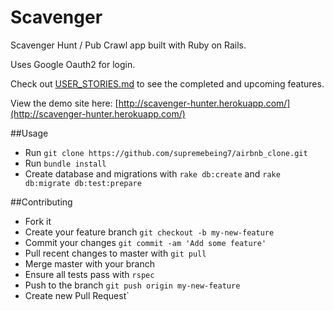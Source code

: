 Scavenger
============

Scavenger Hunt / Pub Crawl app built with Ruby on Rails.

Uses Google Oauth2 for login.

Check out [USER_STORIES.md](https://github.com/supremebeing7/scavenger/blob/master/USER_STORIES.md) to see the completed and upcoming features.

View the demo site here:
[http://scavenger-hunter.herokuapp.com/](http://scavenger-hunter.herokuapp.com/)

##Usage

* Run `git clone https://github.com/supremebeing7/airbnb_clone.git`
* Run `bundle install`
* Create database and migrations with `rake db:create` and `rake db:migrate db:test:prepare`

##Contributing

* Fork it
* Create your feature branch `git checkout -b my-new-feature`
* Commit your changes `git commit -am 'Add some feature'`
* Pull recent changes to master with `git pull`
* Merge master with your branch
* Ensure all tests pass with `rspec`
* Push to the branch `git push origin my-new-feature`
* Create new Pull Request`
